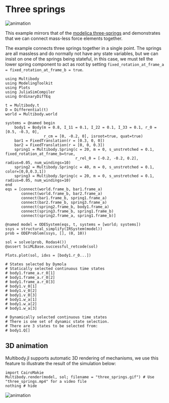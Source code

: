 # Three springs
![animation](three_springs.gif)

This example mirrors that of the [modelica three-springs](https://doc.modelica.org/om/Modelica.Mechanics.MultiBody.Examples.Elementary.ThreeSprings.html) and demonstrates that we can connect mass-less force elements together.



The example connects three springs together in a single point. The springs are all massless and do normally not have any state variables, but we can insist on one of the springs being stateful, in this case, we must tell the lower spring component to act as root by setting `fixed_rotation_at_frame_a = fixed_rotation_at_frame_b = true`.

```@example spring_mass_system
using Multibody
using ModelingToolkit
using Plots
using JuliaSimCompiler
using OrdinaryDiffEq

t = Multibody.t
D = Differential(t)
world = Multibody.world

systems = @named begin
    body1 = Body(m = 0.8, I_11 = 0.1, I_22 = 0.1, I_33 = 0.1, r_0 = [0.5, -0.3, 0],
                 r_cm = [0, -0.2, 0], isroot=true, quat=true)
    bar1 = FixedTranslation(r = [0.3, 0, 0])
    bar2 = FixedTranslation(r = [0, 0, 0.3])
    spring1 = Multibody.Spring(c = 20, m = 0, s_unstretched = 0.1, fixed_rotation_at_frame_b=true,
                               r_rel_0 = [-0.2, -0.2, 0.2], radius=0.05, num_windings=10)
    spring2 = Multibody.Spring(c = 40, m = 0, s_unstretched = 0.1, color=[0,0,0.3,1])
    spring3 = Multibody.Spring(c = 20, m = 0, s_unstretched = 0.1, radius=0.05, num_windings=10)
end
eqs = [connect(world.frame_b, bar1.frame_a)
       connect(world.frame_b, bar2.frame_a)
       connect(bar1.frame_b, spring1.frame_a)
       connect(bar2.frame_b, spring3.frame_a)
       connect(spring2.frame_b, body1.frame_a)
       connect(spring3.frame_b, spring1.frame_b)
       connect(spring2.frame_a, spring1.frame_b)]

@named model = ODESystem(eqs, t, systems = [world; systems])
ssys = structural_simplify(IRSystem(model))
prob = ODEProblem(ssys, [], (0, 10))

sol = solve(prob, Rodas4())
@assert SciMLBase.successful_retcode(sol)

Plots.plot(sol, idxs = [body1.r_0...])
```

```@setup
# States selected by Dymola
# Statically selected continuous time states
# body1.frame_a.r_0[1]
# body1.frame_a.r_0[2]
# body1.frame_a.r_0[3]
# body1.v_0[1]
# body1.v_0[2]
# body1.v_0[3]
# body1.w_a[1]
# body1.w_a[2]
# body1.w_a[3]

# Dynamically selected continuous time states
# There is one set of dynamic state selection.
# There are 3 states to be selected from:
# body1.Q[]
```

## 3D animation
Multibody.jl supports automatic 3D rendering of mechanisms, we use this feature to illustrate the result of the simulation below:

```@example spring_mass_system
import CairoMakie
Multibody.render(model, sol; filename = "three_springs.gif") # Use "three_springs.mp4" for a video file
nothing # hide
```

![animation](three_springs.gif)